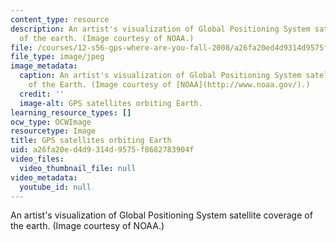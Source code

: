 ```yaml
---
content_type: resource
description: An artist's visualization of Global Positioning System satellite coverage
  of the earth. (Image courtesy of NOAA.)
file: /courses/12-s56-gps-where-are-you-fall-2008/a26fa20ed4d9314d9575f8682783904f_12-s56f08.jpg
file_type: image/jpeg
image_metadata:
  caption: An artist's visualization of Global Positioning System satellite coverage
    of the Earth. (Image courtesy of [NOAA](http://www.noaa.gov/).)
  credit: ''
  image-alt: GPS satellites orbiting Earth.
learning_resource_types: []
ocw_type: OCWImage
resourcetype: Image
title: GPS satellites orbiting Earth
uid: a26fa20e-d4d9-314d-9575-f8682783904f
video_files:
  video_thumbnail_file: null
video_metadata:
  youtube_id: null
---
```

An artist's visualization of Global Positioning System satellite coverage of the earth. (Image courtesy of NOAA.)


